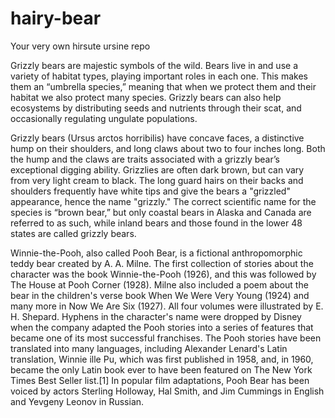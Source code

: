 # hairy-bear
Your very own hirsute ursine repo

Grizzly bears are majestic symbols of the wild. Bears live in and use a variety of habitat types, playing important roles in each one. This makes them an “umbrella species,” meaning that when we protect them and their habitat we also protect many species. Grizzly bears can also help ecosystems by distributing seeds and nutrients through their scat, and occasionally regulating ungulate populations.

Grizzly bears (Ursus arctos horribilis) have concave faces, a distinctive hump on their shoulders, and long claws about two to four inches long. Both the hump and the claws are traits associated with a grizzly bear’s exceptional digging ability. Grizzlies are often dark brown, but can vary from very light cream to black. The long guard hairs on their backs and shoulders frequently have white tips and give the bears a "grizzled" appearance, hence the name "grizzly." The correct scientific name for the species is “brown bear,” but only coastal bears in Alaska and Canada are referred to as such, while inland bears and those found in the lower 48 states are called grizzly bears.

Winnie-the-Pooh, also called Pooh Bear, is a fictional anthropomorphic teddy bear created by A. A. Milne. The first collection of stories about the character was the book Winnie-the-Pooh (1926), and this was followed by The House at Pooh Corner (1928). Milne also included a poem about the bear in the children's verse book When We Were Very Young (1924) and many more in Now We Are Six (1927). All four volumes were illustrated by E. H. Shepard. Hyphens in the character's name were dropped by Disney when the company adapted the Pooh stories into a series of features that became one of its most successful franchises.
The Pooh stories have been translated into many languages, including Alexander Lenard's Latin translation, Winnie ille Pu, which was first published in 1958, and, in 1960, became the only Latin book ever to have been featured on The New York Times Best Seller list.[1]
In popular film adaptations, Pooh Bear has been voiced by actors Sterling Holloway, Hal Smith, and Jim Cummings in English and Yevgeny Leonov in Russian.

